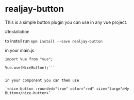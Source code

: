 # realjay-button

This is a simple button plugin you can use in any vue project.

#Installation

to install run 
`npm install --save realjay-button`

in your main.js

```import NiceButton from "realjay-button";
import Vue from "vue";

Vue.use(NiceButton);```


in your component you can then use

`<nice-button :rounded="true" color="red" size="large">My Button</nice-button>`

